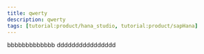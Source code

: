 ```yaml
---
title: qwerty
description: qwerty
tags: [tutorial:product/hana_studio, tutorial:product/sapHana]
---
```


bbbbbbbbbbbbb
dddddddddddddddd
